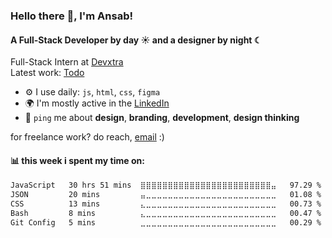 

<!-- <img align="right"  height="150" src="https://media.giphy.com/media/v1.Y2lkPTc5MGI3NjExZWxxOGliM2MxdHdpZXJpMXU3cG9kODI3a29obDIyYnNjY3A2ZXBpNSZlcD12MV9naWZzX3NlYXJjaCZjdD1n/ZVik7pBtu9dNS/giphy.gif"/> -->
### Hello there 👋, I'm Ansab!

#### A Full-Stack Developer by day ☀ and a designer by night ☾

Full-Stack Intern at [Devxtra](https://devxtra.vercel.app/)<br>
Latest work: [Todo](https://ansabazys.github.io/todo/)<br>



- ⚙️ I use daily: `js`, `html`, `css`, `figma`
- 🌍 I'm mostly active in the [LinkedIn](https://www.linkedin.com/in/ansabazys/)<br>
- 💬 `ping` me about **design**, **branding**, **development**, **design thinking**
  <!-- - 💅 Designed: @pestphp, [NorthMeetsSouth.audio](https://www.northmeetssouth.audio), [ThenPing.me](https://thenping.me), [HappydDev.fm](https://www.happydev.fm), etc… -->

for freelance work? do reach, [email](https://mail.google.com/mail/?view=cm&fs=1&to=ansabazys@gmail.com&su=Freelance%20Work&body=Hi%20Ansab%2C%0AI'd%20like%20to%20discuss%20a%20freelance%20project.%0A%0AThanks%2C%0A%5BYour%20Name%5D)
 :)<br>

#### 📊 this week i spent my time on:
<!--START_SECTION:waka-->

```txt
JavaScript   30 hrs 51 mins  ⣿⣿⣿⣿⣿⣿⣿⣿⣿⣿⣿⣿⣿⣿⣿⣿⣿⣿⣿⣿⣿⣿⣿⣿⣤   97.29 %
JSON         20 mins         ⣤⣀⣀⣀⣀⣀⣀⣀⣀⣀⣀⣀⣀⣀⣀⣀⣀⣀⣀⣀⣀⣀⣀⣀⣀   01.08 %
CSS          13 mins         ⣄⣀⣀⣀⣀⣀⣀⣀⣀⣀⣀⣀⣀⣀⣀⣀⣀⣀⣀⣀⣀⣀⣀⣀⣀   00.73 %
Bash         8 mins          ⣄⣀⣀⣀⣀⣀⣀⣀⣀⣀⣀⣀⣀⣀⣀⣀⣀⣀⣀⣀⣀⣀⣀⣀⣀   00.47 %
Git Config   5 mins          ⣀⣀⣀⣀⣀⣀⣀⣀⣀⣀⣀⣀⣀⣀⣀⣀⣀⣀⣀⣀⣀⣀⣀⣀⣀   00.29 %
```

<!--END_SECTION:waka-->
